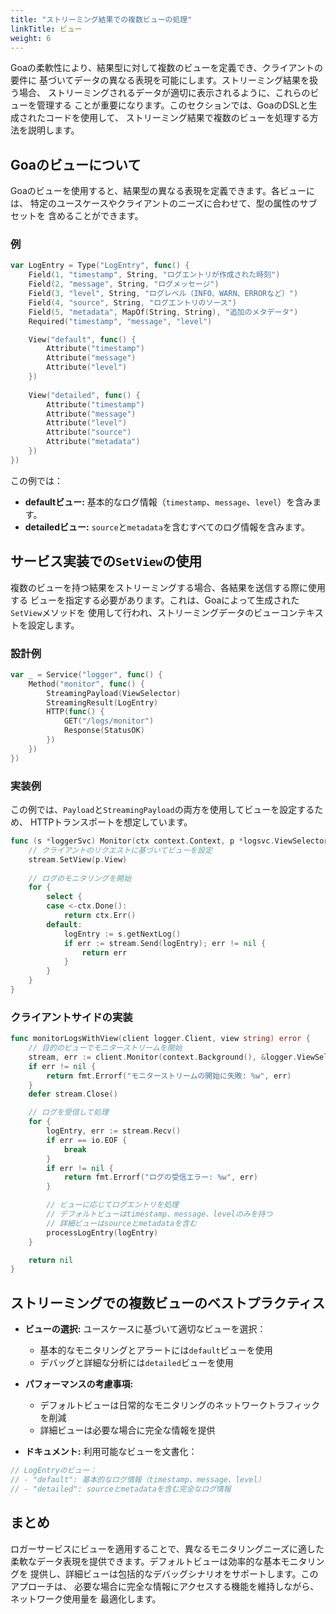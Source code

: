 ```yaml
---
title: "ストリーミング結果での複数ビューの処理"
linkTitle: ビュー
weight: 6
---
```


Goaの柔軟性により、結果型に対して複数のビューを定義でき、クライアントの要件に
基づいてデータの異なる表現を可能にします。ストリーミング結果を扱う場合、
ストリーミングされるデータが適切に表示されるように、これらのビューを管理する
ことが重要になります。このセクションでは、GoaのDSLと生成されたコードを使用して、
ストリーミング結果で複数のビューを処理する方法を説明します。

## Goaのビューについて

Goaのビューを使用すると、結果型の異なる表現を定義できます。各ビューには、
特定のユースケースやクライアントのニーズに合わせて、型の属性のサブセットを
含めることができます。

### 例

```go
var LogEntry = Type("LogEntry", func() {
    Field(1, "timestamp", String, "ログエントリが作成された時刻")
    Field(2, "message", String, "ログメッセージ")
    Field(3, "level", String, "ログレベル（INFO、WARN、ERRORなど）")
    Field(4, "source", String, "ログエントリのソース")
    Field(5, "metadata", MapOf(String, String), "追加のメタデータ")
    Required("timestamp", "message", "level")

    View("default", func() {
        Attribute("timestamp")
        Attribute("message")
        Attribute("level")
    })
    
    View("detailed", func() {
        Attribute("timestamp")
        Attribute("message")
        Attribute("level")
        Attribute("source")
        Attribute("metadata")
    })
})
```

この例では：

- **defaultビュー:** 基本的なログ情報（`timestamp`、`message`、`level`）を含みます。
- **detailedビュー:** `source`と`metadata`を含むすべてのログ情報を含みます。

## サービス実装での`SetView`の使用

複数のビューを持つ結果をストリーミングする場合、各結果を送信する際に使用する
ビューを指定する必要があります。これは、Goaによって生成された`SetView`メソッドを
使用して行われ、ストリーミングデータのビューコンテキストを設定します。

### 設計例

```go
var _ = Service("logger", func() {
    Method("monitor", func() {
        StreamingPayload(ViewSelector)
        StreamingResult(LogEntry)
        HTTP(func() {
            GET("/logs/monitor")
            Response(StatusOK)
        })
    })
})
```

### 実装例

この例では、`Payload`と`StreamingPayload`の両方を使用してビューを設定するため、
HTTPトランスポートを想定しています。

```go
func (s *loggerSvc) Monitor(ctx context.Context, p *logsvc.ViewSelector, stream logsvc.MonitorServerStream) error {
    // クライアントのリクエストに基づいてビューを設定
    stream.SetView(p.View)
    
    // ログのモニタリングを開始
    for {
        select {
        case <-ctx.Done():
            return ctx.Err()
        default:
            logEntry := s.getNextLog()
            if err := stream.Send(logEntry); err != nil {
                return err
            }
        }
    }
}
```

### クライアントサイドの実装

```go
func monitorLogsWithView(client logger.Client, view string) error {
    // 目的のビューでモニターストリームを開始
    stream, err := client.Monitor(context.Background(), &logger.ViewSelector{ View: view })
    if err != nil {
        return fmt.Errorf("モニターストリームの開始に失敗: %w", err)
    }
    defer stream.Close()

    // ログを受信して処理
    for {
        logEntry, err := stream.Recv()
        if err == io.EOF {
            break
        }
        if err != nil {
            return fmt.Errorf("ログの受信エラー: %w", err)
        }

        // ビューに応じてログエントリを処理
        // デフォルトビューはtimestamp、message、levelのみを持つ
        // 詳細ビューはsourceとmetadataを含む
        processLogEntry(logEntry)
    }

    return nil
}
```

## ストリーミングでの複数ビューのベストプラクティス

- **ビューの選択:** ユースケースに基づいて適切なビューを選択：
  - 基本的なモニタリングとアラートには`default`ビューを使用
  - デバッグと詳細な分析には`detailed`ビューを使用

- **パフォーマンスの考慮事項:**
  - デフォルトビューは日常的なモニタリングのネットワークトラフィックを削減
  - 詳細ビューは必要な場合に完全な情報を提供

- **ドキュメント:** 利用可能なビューを文書化：
```go
// LogEntryのビュー：
// - "default": 基本的なログ情報（timestamp、message、level）
// - "detailed": sourceとmetadataを含む完全なログ情報
```

## まとめ

ロガーサービスにビューを適用することで、異なるモニタリングニーズに適した
柔軟なデータ表現を提供できます。デフォルトビューは効率的な基本モニタリングを
提供し、詳細ビューは包括的なデバッグシナリオをサポートします。このアプローチは、
必要な場合に完全な情報にアクセスする機能を維持しながら、ネットワーク使用量を
最適化します。 